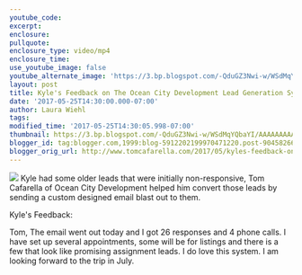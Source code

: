 ```yaml
---
youtube_code:
excerpt:
enclosure:
pullquote:
enclosure_type: video/mp4
enclosure_time:
use_youtube_image: false
youtube_alternate_image: 'https://3.bp.blogspot.com/-QduGZ3Nwi-w/WSdMqYQbaYI/AAAAAAAAA5c/1trxX3sAPZguDKiGflWN2zqWnfJKFqFvQCLcB/s1600/unnamed%2B%25283%2529.jpg'
layout: post
title: Kyle's Feedback on The Ocean City Development Lead Generation System
date: '2017-05-25T14:30:00.000-07:00'
author: Laura Wiehl
tags:
modified_time: '2017-05-25T14:30:05.998-07:00'
thumbnail: https://3.bp.blogspot.com/-QduGZ3Nwi-w/WSdMqYQbaYI/AAAAAAAAA5c/1trxX3sAPZguDKiGflWN2zqWnfJKFqFvQCLcB/s72-c/unnamed%2B%25283%2529.jpg
blogger_id: tag:blogger.com,1999:blog-5912202199970471220.post-9045826635512851842
blogger_orig_url: http://www.tomcafarella.com/2017/05/kyles-feedback-on-ocean-city.html
---
```

![](https://3.bp.blogspot.com/-QduGZ3Nwi-w/WSdMqYQbaYI/AAAAAAAAA5c/1trxX3sAPZguDKiGflWN2zqWnfJKFqFvQCLcB/s1600/unnamed%2B%25283%2529.jpg#center)
Kyle had some older leads that were initially non-responsive, Tom Cafarella of Ocean City Development helped him convert those leads by sending a custom designed email blast out to them.

Kyle's Feedback:

Tom, The email went out today and I got 26 responses and 4 phone calls. I have set up several appointments, some will be for listings and there is a few that look like promising assignment leads. I do love this system. I am looking forward to the trip in July.
